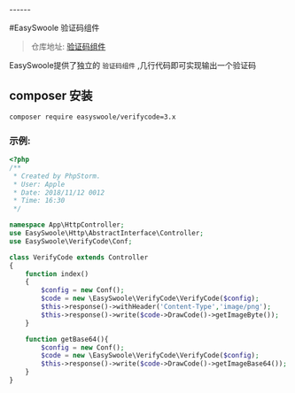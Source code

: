 <head>
     <title>EasySwoole 验证码|swoole验证码</title>
     <meta name="keywords" content="EasySwoole 验证码|swoole验证码"/>
     <meta name="description" content="EasySwoole 验证码|swoole验证码"/>
</head>
---<head>---

#EasySwoole 验证码组件  

> 仓库地址: [验证码组件](https://github.com/easy-swoole/verifyCode)

EasySwoole提供了独立的 `验证码组件` ,几行代码即可实现输出一个验证码

## composer 安装
```
composer require easyswoole/verifycode=3.x
```

### 示例:  
```php
<?php
/**
 * Created by PhpStorm.
 * User: Apple
 * Date: 2018/11/12 0012
 * Time: 16:30
 */

namespace App\HttpController;
use EasySwoole\Http\AbstractInterface\Controller;
use EasySwoole\VerifyCode\Conf;

class VerifyCode extends Controller
{
    function index()
    {
        $config = new Conf();
        $code = new \EasySwoole\VerifyCode\VerifyCode($config);
        $this->response()->withHeader('Content-Type','image/png');
        $this->response()->write($code->DrawCode()->getImageByte());
    }

    function getBase64(){
        $config = new Conf();
        $code = new \EasySwoole\VerifyCode\VerifyCode($config);
        $this->response()->write($code->DrawCode()->getImageBase64());
    }
}
```
